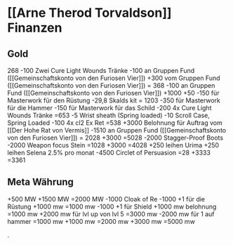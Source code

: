 # [[Arne Therod Torvaldson]] Finanzen

## Gold
268
-100   Zwei Cure Light Wounds Tränke
-100   an Gruppen Fund ([[Gemeinschaftskonto von den Furiosen Vier]])
+300 vom Gruppen Fund ([[Gemeinschaftskonto von den Furiosen Vier]])
= 368 
-100   an Gruppen Fund ([[Gemeinschaftskonto von den Furiosen Vier]])
+1000
+50
-150  für Masterwork für den Rüstung
-29,8  Skalds kit
= 1203
-350  für Masterwork für die Hammer
-150  für Masterwork für das Schild
-200 4x Cure Light Wounds Tränke
=653
-5 Wrist sheath (Spring loaded)
-10 Scroll Case, Spring Loaded
-100 4x cl2 Ex Ret
=538
+3000 Belohnung für Auftrag vom [[Der Hohe Rat von Vermis]] 
-1510 an Gruppen Fund ([[Gemeinschaftskonto von den Furiosen Vier]])
= 2028
+3000
=5028
-2000 Stagger-Proof Boots
-2000 Weapon focus Stein
=1028
+3000
=4028
+250 leihen Urima
+250 leihen Selena 2.5% pro monat
-4500 Circlet of Persuasion
=28
+3333
=3361

## Meta Währung
+500 MW
+1500 MW
=2000 MW
-1000 Cloak of Re
-1000 +1 für die Rüstung
+1000 mw
=1000 mw
-1000 +1 für Shield
+1000 mw belohnung
=1000 mw
+2000 mw für lvl up von lvl 5
=3000 mw
-2000 mw für 1 auf hammer
=1000 mw
+1000 mw
=2000 mw
+3000 mw
=5000 mw

















.